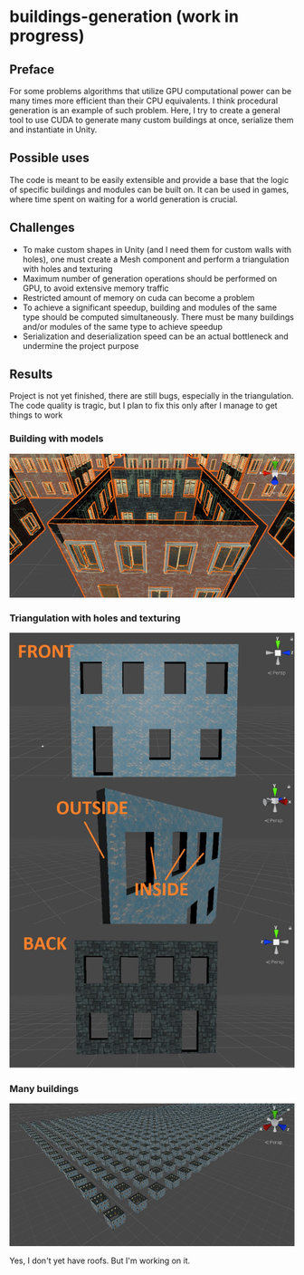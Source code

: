 # buildings-generation (work in progress)
## Preface
For some problems algorithms that utilize GPU computational power can be many times more efficient than their CPU equivalents. I think procedural generation is an example of such problem. Here, I try to create a general tool to use CUDA to generate many custom buildings at once, serialize them and instantiate in Unity.
## Possible uses
The code is meant to be easily extensible and provide a base that the logic of specific buildings and modules can be built on. It can be used in games, where time spent on waiting for a world generation is crucial.
## Challenges
* To make custom shapes in Unity (and I need them for custom walls with holes), one must create a Mesh component and perform a triangulation with holes and texturing
* Maximum number of generation operations should be performed on GPU, to avoid extensive memory traffic
* Restricted amount of memory on cuda can become a problem
* To achieve a significant speedup, building and modules of the same type should be computed simultaneously. There must be many buildings and/or modules of the same type to achieve speedup
* Serialization and deserialization speed can be an actual bottleneck and undermine the project purpose
## Results
Project is not yet finished, there are still bugs, especially in the triangulation. The code quality is tragic, but I plan to fix this only after I manage to get things to work
### Building with models
![one building](onebuilding.jpg)
### Triangulation with holes and texturing
![triangulation image](triangulation.jpg)
### Many buildings
![1000 buildings](1000buildings.jpg)  

Yes, I don't yet have roofs. But I'm working on it.
